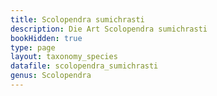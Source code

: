 ```yaml
---
title: Scolopendra sumichrasti
description: Die Art Scolopendra sumichrasti
bookHidden: true
type: page
layout: taxonomy_species
datafile: scolopendra_sumichrasti
genus: Scolopendra
---
```


